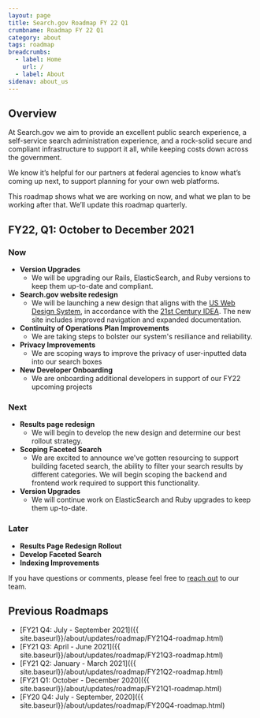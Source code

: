 ```yaml
---
layout: page
title: Search.gov Roadmap FY 22 Q1
crumbname: Roadmap FY 22 Q1
category: about
tags: roadmap
breadcrumbs:
  - label: Home
    url: /
  - label: About
sidenav: about_us
---
```


## Overview

At Search.gov we aim to provide an excellent public search experience, a self-service search administration experience, and a rock-solid secure and compliant infrastructure to support it all, while keeping costs down across the government.

We know it’s helpful for our partners at federal agencies to know what’s coming up next, to support planning for your own web platforms. 

This roadmap shows what we are working on now, and what we plan to be working after that. We’ll update this roadmap quarterly.


## FY22, Q1: October to December 2021

### Now

* **Version Upgrades**
  * We will be upgrading our Rails, ElasticSearch, and Ruby versions to keep them up-to-date and compliant. 
* **Search.gov website redesign**
  * We will be launching a new design that aligns with the [US Web Design System](https://designsystem.digital.gov/), in accordance with the [21st Century IDEA](https://digital.gov/resources/21st-century-integrated-digital-experience-act/). The new site includes improved navigation and expanded documentation.
* **Continuity of Operations Plan Improvements** 
  * We are taking steps to bolster our system's resiliance and reliability.
* **Privacy Improvements**
  * We are scoping ways to improve the privacy of user-inputted data into our search boxes
* **New Developer Onboarding**
  * We are onboarding additional developers in support of our FY22 upcoming projects

### Next

* **Results page redesign**
  * We will begin to develop the new design and determine our best rollout strategy.
* **Scoping Faceted Search**
  * We are excited to announce we've gotten resourcing to support building faceted search, the ability to filter your search results by different categories. We will begin scoping the backend and frontend work required to support this functionality.
* **Version Upgrades**
  * We will continue work on ElasticSearch and Ruby upgrades to keep them up-to-date.

### Later

* **Results Page Redesign Rollout**
* **Develop Faceted Search**
* **Indexing Improvements**

If you have questions or comments, please feel free to [reach out](mailto:search@support.digitalgov.gov) to our team.

## Previous Roadmaps

* [FY21 Q4: July - September 2021]({{ site.baseurl}}/about/updates/roadmap/FY21Q4-roadmap.html)
* [FY21 Q3: April - June 2021]({{ site.baseurl}}/about/updates/roadmap/FY21Q3-roadmap.html)
* [FY21 Q2: January - March 2021]({{ site.baseurl}}/about/updates/roadmap/FY21Q2-roadmap.html)
* [FY21 Q1: October - December 2020]({{ site.baseurl}}/about/updates/roadmap/FY21Q1-roadmap.html)
* [FY20 Q4: July - September, 2020]({{ site.baseurl}}/about/updates/roadmap/FY20Q4-roadmap.html)